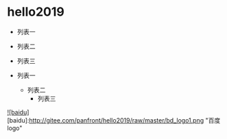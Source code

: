 # hello2019


* 列表一
* 列表二
* 列表三

* 列表一
    * 列表二
        * 列表三

[![baidu]](http://www.baidu.com)
[baidu]:http://gitee.com/panfront/hello2019/raw/master/bd_logo1.png "百度logo"  